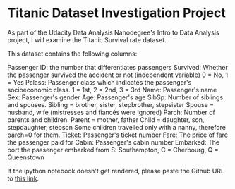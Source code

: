 <h1>Titanic Dataset Investigation Project</h1>

As part of the Udacity Data Analysis Nanodegree's Intro to Data Analysis project, 
I will examine the Titanic Survival rate dataset. 

This dataset contains the following columns:

Passenger ID: the number that differentiates passengers
Survived: Whether the passenger survived the accident or not (independent variable)
0 = No, 1 = Yes
Pclass: Passenger class which indicates the passenger's socioeconomic class.
1 = 1st, 2 = 2nd, 3 = 3rd
Name: Passenger's name
Sex: Passenger's gender
Age: Passenger's age
SibSp: Number of siblings and spouses.
Sibling = brother, sister, stepbrother, stepsister
Spouse = husband, wife (mistresses and fiancés were ignored)
Parch: Number of parents and children.
Parent = mother, father
Child = daughter, son, stepdaughter, stepson
Some children travelled only with a nanny, therefore parch=0 for them.
Ticket: Passenger's ticket number
Fare: The price of fare the passenger paid for
Cabin: Passenger's cabin number
Embarked: The port the passenger embarked from
S: Southampton, C = Cherbourg, Q = Queenstown

If the ipython notebook doesn't get rendered, please paste the Github URL to <a href='https://nbviewer.jupyter.org/'>this link</a>.